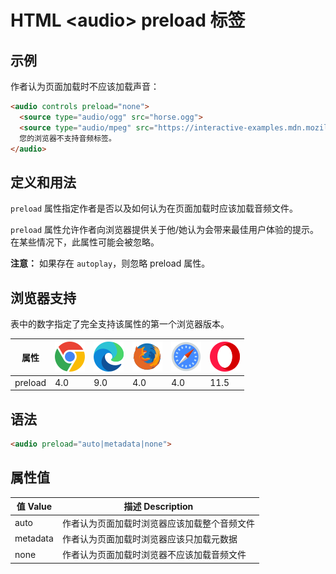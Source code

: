 HTML \<audio> preload 标签
===

## 示例

作者认为页面加载时不应该加载声音：

```html idoc:preview
<audio controls preload="none">
  <source type="audio/ogg" src="horse.ogg">
  <source type="audio/mpeg" src="https://interactive-examples.mdn.mozilla.net/media/cc0-audio/t-rex-roar.mp3">
  您的浏览器不支持音频标签。
</audio>
```

## 定义和用法

`preload` 属性指定作者是否以及如何认为在页面加载时应该加载音频文件。

`preload` 属性允许作者向浏览器提供关于他/她认为会带来最佳用户体验的提示。 在某些情况下，此属性可能会被忽略。

**注意：** 如果存在 `autoplay`，则忽略 preload 属性。

## 浏览器支持

表中的数字指定了完全支持该属性的第一个浏览器版本。

| 属性 | ![chrome][1] | ![edge][2] | ![firefox][3] | ![safari][4] | ![opera][5] |
| ---- | ---- | ---- | ---- | ---- | ---- |
| preload   | 4.0 | 9.0 | 4.0 | 4.0 | 11.5 |
<!--rehype:style=width: 100%; display: inline-table;-->

## 语法

```html
<audio preload="auto|metadata|none">
```

## 属性值

| 值 Value | 描述 Description |
| ----- | ----- |
| auto     | 作者认为页面加载时浏览器应该加载整个音频文件 |
| metadata | 作者认为页面加载时浏览器应该只加载元数据 |
| none     | 作者认为页面加载时浏览器不应该加载音频文件 |
<!--rehype:style=width: 100%; display: inline-table;-->


[1]: ../assets/chrome.svg
[2]: ../assets/edge.svg
[3]: ../assets/firefox.svg
[4]: ../assets/safari.svg
[5]: ../assets/opera.svg